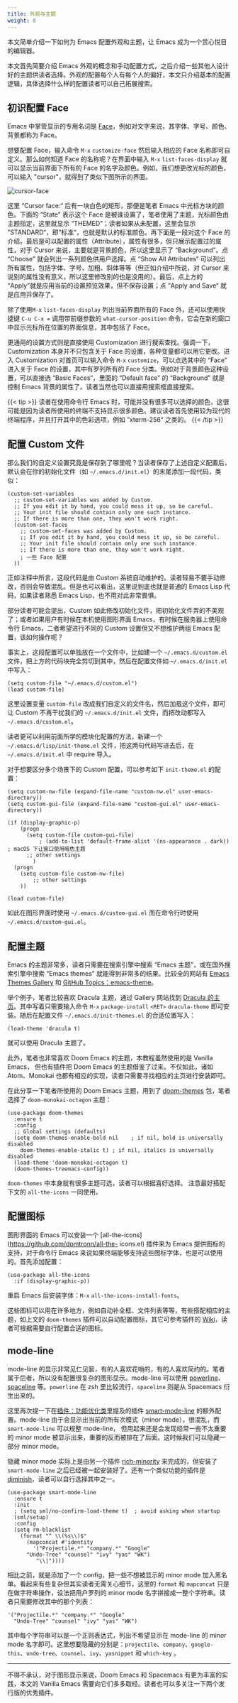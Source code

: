 ```yaml
---
title: 外观与主题 
weight: 8
---
```


本文简单介绍一下如何为 Emacs 配置外观和主题，让 Emacs 成为一个赏心悦目的编辑器。

本文首先简要介绍 Emacs 外观的概念和手动配置方式，之后介绍一些其他人设计好的主题供读者选择。外观的配置每个人有每个人的偏好，本文只介绍基本的配置逻辑，具体选择什么样的配置读者可以自己拓展搜索。

## 初识配置 Face

Emacs 中掌管显示的专用名词是 [Face](https://www.emacswiki.org/emacs/Face%23face)，例如对文字来说，其字体、字号、颜色、背景都称为 Face。

想要配置 Face，输入命令 `M-x` `customize-face` 然后输入相应的 Face 名称即可自定义。那么如何知道 Face 的名称呢？在界面中输入 `M-x` `list-faces-display` 就可以显示当前界面下所有的 Face 的名字及颜色。例如，我们想更改光标的颜色，可以输入 "cursor"，就得到了类似下图所示的界面。

![cursor-face](../../images/emacs-book/theme/cursor-face.png)

这里 “Cursor face:“ 后有一块白色的矩形，那便是笔者 Emacs 中光标方块的颜色。下面的 “State” 表示这个 Face 是被谁设置了，笔者使用了主题，光标颜色由主题指定，这里就显示 “THEMED”；读者如果从未配置，这里会显示 ”STANDARD“，即”标准“，也就是默认的标准颜色。再下面是一段对这个 Face 的介绍。最后是可以配置的属性（Attribute），属性有很多，但只展示配置过的属性，对于 Cursor 来说，主要就是背景颜色，所以这里显示了 “Background”。点 “Choose” 就会列出一系列颜色供用户选择。点 “Show All Attributes“ 可以列出所有属性，包括字体、字号、加粗、斜体等等（但正如介绍中所说，对 Cursor 来说别的属性没有意义，所以这里修改别的也是没用的）。最后，点上方的 “Apply”就是应用当前的设置预览效果，但不保存设置；点 ”Apply and Save“ 就是应用并保存了。

除了使用`M-x` `list-faces-display` 列出当前界面所有的 Face 外，还可以使用快捷键 `C-u C-x =` 调用带前缀参数的 `what-cursor-position` 命令，它会在新的窗口中显示光标所在位置的界面信息，其中包括了 Face。

更通用的设置方式则是直接使用 Customization 进行搜索查找。强调一下，Customization 本身并不只包含关于 Face 的设置，各种变量都可以用它更改。进入 Customization 对首页可以输入命令 `M-x` `customize`，可以点选其中的 “Face” 进入关于 Face 的设置，其中有罗列所有的 Face 分类。例如对于背景颜色这种设置，可以直接选 “Basic Faces“，里面的 “Default face” 的 “Background” 就是控制 Emacs 背景的属性了。读者当然也可以直接用搜索框直接搜索。

{{< tip >}}
读者在使用命令行 Emacs 时，可能并没有很多可以选择的颜色，这很可能是因为读者所使用的终端不支持显示很多颜色。建议读者首先使用较为现代的终端程序，并且打开其中的色彩选项，例如 ”xterm-256“ 之类的。
{{< /tip >}}

## 配置 Custom 文件

那么我们的自定义设置究竟是保存到了哪里呢？当读者保存了上述自定义配置后，默认会在你的初始化文件（如 `~/.emacs.d/init.el`）的末尾添加一段代码，类似：

```elisp
(custom-set-variables
  ;; custom-set-variables was added by Custom.
  ;; If you edit it by hand, you could mess it up, so be careful.
  ;; Your init file should contain only one such instance.
  ;; If there is more than one, they won't work right.
  (custom-set-faces
    ;; custom-set-faces was added by Custom.
    ;; If you edit it by hand, you could mess it up, so be careful.
    ;; Your init file should contain only one such instance.
    ;; If there is more than one, they won't work right.
    ; 一些 Face 配置
  ))
```

正如注释中所言，这段代码是由 Custom 系统自动维护的，读者轻易不要手动修改，否则会导致混乱。但是也可以看出，这里说到底也就是普通的 Emacs Lisp 代码，如果读者熟悉 Emacs Lisp，也不用对此非常畏惧。

部分读者可能会提出，Custom 如此修改初始化文件，把初始化文件弄的不美观了；或者如果用户有时候在本机使用图形界面 Emacs，有时候在服务器上使用命令行 Emacs，二者希望进行不同的 Custom 设置但又不想维护两组 Emacs 配置，该如何操作呢？

事实上，这段配置可以单独放在一个文件中，比如建一个 `~/.emacs.d/custom.el` 文件，把上方的代码块完全剪切到其中，然后在配置文件如 `~/.emacs.d/init.el` 中写入：

```elisp
(setq custom-file "~/.emacs.d/custom.el")
(load custom-file)
```

这里设置变量 `custom-file` 改成我们自定义的文件名，然后加载这个文件，即可让 Custom 不再干扰我们的 `~/.emacs.d/init.el` 文件，而把改动都写入 `~/.emacs.d/custom.el`。

读者更可以利用前面所学的模块化配置的方法，新建一个 `~/.emacs.d/lisp/init-theme.el` 文件，把这两句代码写进去后，在 `~/.emacs.d/init.el` 中 require 导入。

对于想要区分多个场景下的 Custom 配置，可以参考如下 `init-theme.el` 的配置：

```elisp
(setq custom-nw-file (expand-file-name "custom-nw.el" user-emacs-directory))
(setq custom-gui-file (expand-file-name "custom-gui.el" user-emacs-directory))

(if (display-graphic-p)
	(progn
	  (setq custom-file custom-gui-file)
          ; (add-to-list 'default-frame-alist '(ns-appearance . dark)) ; macOS 下让窗口使用暗色主题
	  ;; other settings
        )
  (progn
	(setq custom-file custom-nw-file)
        ;; other settings
	))

(load custom-file)
```

如此在图形界面时使用 `~/.emacs.d/custom-gui.el` 而在命令行时使用 `~/.emacs.d/custom-gui.el`。

## 配置主题

Emacs 的主题非常多，读者只需要在搜索引擎中搜索 “Emacs 主题”，或在国外搜索引擎中搜索 “Emacs themes” 就能得到非常多的结果。比较全的网站有 [Emacs Themes Gallery](https://emacsthemes.com/) 和 [GitHub Topics：emacs-theme](https://github.com/topics/emacs-theme)。

举个例子，笔者比较喜欢 Dracula 主题，通过 Gallery 网站找到 [Dracula 的主页](https://draculatheme.com/emacs)。其中写着只需要输入命令 `M-x` `package-install` `<RET>` `dracula-theme` 即可安装。随后在配置文件 `~/.emacs.d/init-themes.el` 的合适位置写入：

```elisp
(load-theme 'dracula t)
```

就可以使用 Dracula 主题了。

此外，笔者也非常喜欢 Doom Emacs 的主题，本教程虽然使用的是 Vanilla Emacs， 但也有插件把 Doom Emacs 的主题借鉴了过来。不仅如此，诸如 Atom、Monokai 也都有相应的实现，读者只需要寻找相应的主页进行安装即可。

在此分享一下笔者所使用的 Doom Emacs 主题，用到了 [doom-themes](https://github.com/doomemacs/themes)
包，笔者选择了 `doom-monokai-octagon` 主题：

```elisp
(use-package doom-themes
  :ensure t
  :config
  ;; Global settings (defaults)
  (setq doom-themes-enable-bold nil    ; if nil, bold is universally disabled
	doom-themes-enable-italic t) ; if nil, italics is universally disabled
  (load-theme 'doom-monokai-octagon t)
  (doom-themes-treemacs-config))
```

`doom-themes` 中本身就有很多主题可选，读者可以根据喜好选择。 注意最好搭配下文的 `all-the-icons` 一同使用。

## 配置图标

图形界面的 Emacs 可以安装一个 [all-the-icons](https://github.com/domtronn/all-the-
icons.el) 插件来为 Emacs 提供图标的支持，对于命令行 Emacs 来说如果终端能够支持这些图标字体，也是可以使用的。首先添加配置：

```elisp
(use-package all-the-icons
  :if (display-graphic-p))
```

重启 Emacs 后安装字体：`M-x` `all-the-icons-install-fonts`。

这些图标可以用在许多地方，例如自动补全框、文件列表等等，有些搭配相应的主题，如上文的 `doom-themes` 插件可以自动配置图标，其它可参考插件的 [Wiki](https://github.com/domtronn/all-the-icons.el/wiki)，读者可根据需要自行配置合适的图标。

## mode-line

mode-line 的显示非常见仁见智，有的人喜欢花哨的，有的人喜欢简约的。笔者属于后者，所以没有配置很复杂的图形显示。mode-line 可以使用 [powerline](https://github.com/milkypostman/powerline)、[spaceline](https://github.com/TheBB/spaceline) 等。`powerline` 在 zsh 里比较流行，`spaceline` 则是从 Spacemacs 衍生出来的。

这里再次提一下在[插件：功能优化类](../optimization#smart-mode-line可选)里提及的插件 [smart-mode-line](https://github.com/Malabarba/smart-mode-line) 的额外配置。mode-line 由于会显示出当前的所有次模式（minor mode），很混乱，而 `smart-mode-line` 可以规整 mode-line， 但用起来还是会发现经常一些不太重要的 minor mode 被显示出来，重要的反而被排在了后面。这时候我们可以隐藏一部分 minor mode。

隐藏 minor mode 实际上是由另一个插件 [rich-minority](https://github.com/Malabarba/rich-minority) 来完成的，但安装了 `smart-mode-line` 之后已经被一起安装好了。还有一个类似功能的插件是 [diminish](https://github.com/myrjola/diminish.el)，读者可以自行选择其中之一。

```elisp
(use-package smart-mode-line
  :ensure t
  :init
  ; (setq sml/no-confirm-load-theme t)  ; avoid asking when startup
  (sml/setup)
  :config
  (setq rm-blacklist
    (format "^ \\(%s\\)$"
      (mapconcat #'identity
        '("Projectile.*" "company.*" "Google"
	  "Undo-Tree" "counsel" "ivy" "yas" "WK")
         "\\|"))))
```

相比之前，就是添加了一个 config，把一些不想被显示的 minor mode 加入黑名单。看起来有些复杂但其实读者无需关心细节，这里的 `format` 和 `mapconcat` 只是在做字符串操作，设法把用户罗列的 minor mode 名字拼接成一整个字符串。读者只需要修改其中的那个列表：

```elisp
'("Projectile.*" "company.*" "Google"
  "Undo-Tree" "counsel" "ivy" "yas" "WK")
```

其中每个字符串可以是一个正则表达式，列出不希望显示在 mode-line 的 minor mode 名字即可。这里想要隐藏的分别是：`projectile`、`company`、`google-this`、`undo-tree`、`counsel`、`ivy`、`yasnippet` 和 `which-key` 。

---

不得不承认，对于图形显示来说，Doom Emacs 和 Spacemacs 有更为丰富的实践，本文的 Vanilla Emacs
需要向它们多多取经。读者也可以多关注一下两个发行版的优秀插件。
